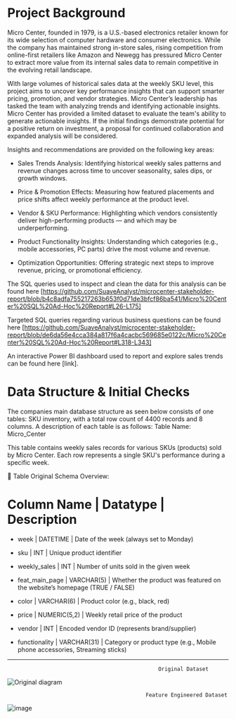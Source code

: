 # Project Background
Micro Center, founded in 1979, is a U.S.-based electronics retailer known for its wide selection of computer hardware and consumer electronics. While the company has maintained strong in-store sales, rising competition from online-first retailers like Amazon and Newegg has pressured Micro Center to extract more value from its internal sales data to remain competitive in the evolving retail landscape.

With large volumes of historical sales data at the weekly SKU level, this project aims to uncover key performance insights that can support smarter pricing, promotion, and vendor strategies. Micro Center’s leadership has tasked the team with analyzing trends and identifying actionable insights. Micro Center has provided a limited dataset to evaluate the team's ability to generate actionable insights. If the initial findings demonstrate potential for a positive return on investment, a proposal for continued collaboration and expanded analysis will be considered.


Insights and recommendations are provided on the following key areas:

  * Sales Trends Analysis: Identifying historical weekly sales patterns and revenue changes across time to uncover seasonality, sales dips, or growth windows.

  * Price & Promotion Effects: Measuring how featured placements and price shifts affect weekly performance at the product level.

  * Vendor & SKU Performance: Highlighting which vendors consistently deliver high-performing products — and which may be underperforming.

  * Product Functionality Insights: Understanding which categories (e.g., mobile accessories, PC parts) drive the most volume and revenue.

  * Optimization Opportunities: Offering strategic next steps to improve revenue, pricing, or promotional efficiency.

The SQL queries used to inspect and clean the data for this analysis can be found here [https://github.com/SuaveAnalyst/microcenter-stakeholder-report/blob/b4c8adfa755217263b653f0d71de3bfcf86ba541/Micro%20Center%20SQL%20Ad-Hoc%20Report#L26-L175]

Targeted SQL queries regarding various business questions can be found here [https://github.com/SuaveAnalyst/microcenter-stakeholder-report/blob/de6da56e4cca384a817f6a4cacbc569685e0122c/Micro%20Center%20SQL%20Ad-Hoc%20Report#L318-L343]

An interactive Power BI dashboard used to report and explore sales trends can be found here [link].



# Data Structure & Initial Checks

The companies main database structure as seen below consists of one tables: SKU inventory, with a total row count of 4400 records and 8 columns. A description of each table is as follows:
Table Name: Micro_Center

This table contains weekly sales records for various SKUs (products) sold by Micro Center. Each row represents a single SKU's performance during a specific week.

🧾 Table Original Schema Overview:

# Column Name       |    Datatype	        |     Description

 * week             |   DATETIME	        |     Date of the week (always set to Monday)
   
 * sku	            |   INT	                |     Unique product identifier
   
 * weekly_sales	    |   INT	                |     Number of units sold in the given week
   
 * feat_main_page   |	VARCHAR(5)	        |     Whether the product was featured on the website’s homepage (TRUE / FALSE)
   
 * color	        |   VARCHAR(6)	        |     Product color (e.g., black, red)
   
 * price	        |   NUMERIC(5,2)	    |     Weekly retail price of the product
   
 * vendor	        |   INT	                |     Encoded vendor ID (represents brand/supplier)
   
 * functionality	|   VARCHAR(31)	        |     Category or product type (e.g., Mobile phone accessories, Streaming sticks)

*********************************************************************************************************************************



                                                    Original Dataset
![Original diagram](https://github.com/user-attachments/assets/80da0607-1418-48b8-8aef-c76b85d30b7c)

                                                Feature Engineered Dataset
![image](https://github.com/user-attachments/assets/93cd553c-f548-43ca-8db4-ab4080e1a72f)



